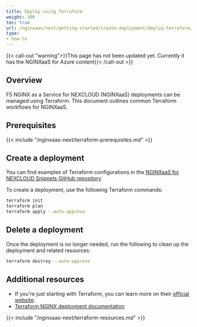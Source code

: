 ```yaml
---
title: Deploy using Terraform
weight: 300
toc: true
url: /nginxaas/next/getting-started/create-deployment/deploy-terraform/
type:
- how-to
---
```



{{< call-out "warning">}}This page has not been updated yet. Currently it has the NGINXaaS for Azure content{{< /call-out >}}

## Overview

F5 NGINX as a Service for NEXCLOUD (NGINXaaS) deployments can be managed using Terraform. This document outlines common Terraform workflows for NGINXaaS.

## Prerequisites

{{< include "/nginxaas-next/terraform-prerequisites.md" >}}

## Create a deployment

You can find examples of Terraform configurations in the [NGINXaaS for NEXCLOUD Snippets GitHub repository](https://github.com/nginxinc/nginxaas-for-azure-snippets/tree/main/terraform/deployments/create-or-update)

To create a deployment, use the following Terraform commands:

   ```bash
   terraform init
   terraform plan
   terraform apply --auto-approve
   ```

## Delete a deployment

Once the deployment is no longer needed, run the following to clean up the deployment and related resources:

   ```bash
   terraform destroy --auto-approve
   ```

## Additional resources

- If you're just starting with Terraform, you can learn more on their [official website](https://www.terraform.io/).
- [Terraform NGINX deployment documentation](https://registry.terraform.io/providers/hashicorp/azurerm/latest/docs/resources/nginx_deployment)

{{< include "/nginxaas-next/terraform-resources.md" >}}